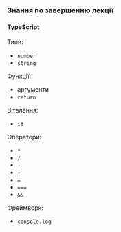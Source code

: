 ### Знання по завершенню лекції

#### TypeScript

Типи:

- `number`
- `string`

Функції:

- аргументи
- `return`

Вітвлення:

- `if`

Оператори:

- `*`
- `/`
- `-`
- `+`
- `=`
- `===`
- `&&`

Фреймворк:

- `console.log`
